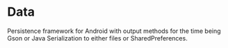 # Data

Persistence framework for Android with output methods for the time being Gson or Java Serialization to either files or SharedPreferences.

